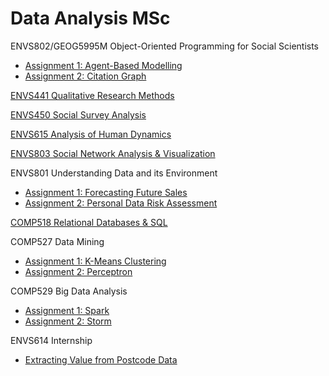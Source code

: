 # Data Analysis MSc

ENVS802/GEOG5995M Object-Oriented Programming for Social Scientists
- [Assignment 1: Agent-Based Modelling](https://github.com/peterprescott/agent-based-modelling)
- [Assignment 2: Citation Graph](https://github.com/peterprescott/citation-graph)

[ENVS441 Qualitative Research Methods](https://github.com/peterprescott/qualitative-methods)

[ENVS450 Social Survey
Analysis](https://github.com/peterprescott/social-statistics)

[ENVS615 Analysis of Human Dynamics](https://github.com/peterprescott/election_results)

[ENVS803 Social Network Analysis
& Visualization](https://github.com/peterprescott/football-sna)

ENVS801 Understanding Data and its Environment
- [Assignment 1: Forecasting Future
  Sales](https://github.com/peterprescott/forecasting)
- [Assignment 2: Personal Data Risk Assessment](https://github.com/peterprescott/data-protection)

[COMP518 Relational Databases & SQL](https://github.com/peterprescott/comp518)

COMP527 Data Mining
- [Assignment 1: K-Means Clustering](https://github.com/peterprescott/kmeans)
- [Assignment 2: Perceptron](https://github.com/peterprescott/perceptron)

COMP529 Big Data Analysis
- [Assignment 1: Spark](https://github.com/peterprescott/spark-standalone)
- [Assignment 2: Storm](https://github.com/peterprescott/storm-streaming)

ENVS614 Internship
- [Extracting Value from Postcode Data](https://github.com/peterprescott/churchmapp)

